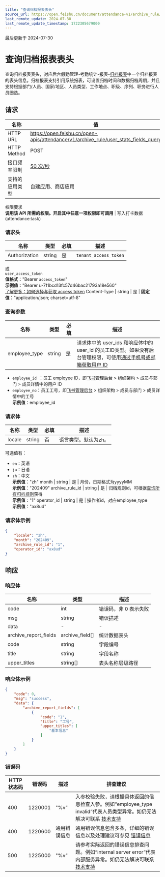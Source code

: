 ```yaml
---
title: "查询归档报表表头"
source_url: https://open.feishu.cn/document/attendance-v1/archive_rule/user_stats_fields_query
last_remote_update: 2024-07-30
last_remote_update_timestamp: 1722305679000
---
```

最后更新于 2024-07-30

# 查询归档报表表头

查询归档报表表头，对应后台假勤管理-考勤统计-报表-[归档报表](https://example.feishu.cn/people/workforce-management/manage/statistics/report)中一个归档报表的表头信息。归档报表支持引用系统报表，可设置归档时间和数据归档周期，并且支持根据部门/人员、国家/地区、人员类型、工作地点、职级、序列、职务进行人员圈选。

## 请求
名称 | 值
---|---
HTTP URL | https://open.feishu.cn/open-apis/attendance/v1/archive_rule/user_stats_fields_query
HTTP Method | POST
接口频率限制 | [50 次/秒](https://open.feishu.cn/document/ukTMukTMukTM/uUzN04SN3QjL1cDN)
支持的应用类型 | 自建应用、商店应用
权限要求  
            **调用该 API 所需的权限。开启其中任意一项权限即可调用** | 写入打卡数据(attendance:task)

### 请求头

名称 | 类型 | 必填 | 描述
--- | --- | --- | ---
Authorization | string | 是 | `tenant_access_token`  
或  
`user_access_token`  
**值格式**："Bearer `access_token`"  
**示例值**："Bearer u-7f1bcd13fc57d46bac21793a18e560"  
[了解更多：如何选择与获取 access token](https://open.feishu.cn/document/uAjLw4CM/ugTN1YjL4UTN24CO1UjN/trouble-shooting/how-to-choose-which-type-of-token-to-use)
Content-Type | string | 是 | **固定值**："application/json; charset=utf-8"

### 查询参数

名称 | 类型 | 必填 | 描述
--- | --- | --- | ---
employee_type | string | 是 | 请求体中的 user_ids 和响应体中的 user_id 的员工ID类型。如果没有后台管理权限，可使用[通过手机号或邮箱获取用户 ID](https://open.feishu.cn/document/uAjLw4CM/ukTMukTMukTM/reference/contact-v3/user/batch_get_id)  
* `employee_id `：员工 employee ID，即[飞书管理后台](https://example.feishu.cn/admin/contacts/departmentanduser) > 组织架构 > 成员与部门 > 成员详情中的用户 ID  
* `employee_no`：员工工号，即[飞书管理后台](https://example.feishu.cn/admin/contacts/departmentanduser) > 组织架构 > 成员与部门 > 成员详情中的工号  
**示例值**：employee_id

### 请求体

名称 | 类型 | 必填 | 描述
--- | --- | --- | ---
locale | string | 否 | 语言类型。默认为zh。  
可选值有：  
* `en`：英语  
* `ja`：日语  
* `zh`：中文  
**示例值**："zh"
month | string | 是 | 月份，日期格式为yyyyMM  
**示例值**："202409"
archive_rule_id | string | 是 | 归档规则id，可根据[查询所有归档规则](https://open.feishu.cn/document/uAjLw4CM/ukTMukTMukTM/reference/attendance-v1/archive_rule/list)获得  
**示例值**："1"
operator_id | string | 是 | 操作者id，对应employee_type  
**示例值**："ax8ud"

### 请求体示例
```json
{
    "locale": "zh",
    "month": "202409",
    "archive_rule_id": "1",
    "operator_id": "ax8ud"
}
```

## 响应

### 响应体

名称 | 类型 | 描述
--- | --- | ---
code | int | 错误码，非 0 表示失败
msg | string | 错误描述
data | \- | \-
archive_report_fields | archive_field\[\] | 统计数据表头
code | string | 字段编号
title | string | 字段名称
upper_titles | string\[\] | 表头名称层级路径

### 响应体示例
```json
{
    "code": 0,
    "msg": "success",
    "data": {
        "archive_report_fields": [
            {
                "code": "1",
                "title": "工号",
                "upper_titles": [
                    "基本信息"
                ]
            }
        ]
    }
}
```

### 错误码

HTTP状态码 | 错误码 | 描述 | 排查建议
--- | --- | --- | ---
400 | 1220001 | "%v" | 入参校验失败，请根据具体返回的信息检查入参。例如“employee_type invalid”代表人员类型异常。如仍无法解决可联系 [技术支持](https://applink.feishu.cn/TLJpeNdW)
400 | 1220600 | 通用错误信息 | 通用错误信息包含多条，详细的错误信息以及处理建议可参见 [错误信息](https://open.feishu.cn/document/uAjLw4CM/ukTMukTMukTM/reference/attendance-v1/attendance-development-guidelines)
500 | 1225000 | "%v" | 请参考实际返回的错误信息排查问题。例如“internal server error”代表内部服务异常。如仍无法解决可联系 [技术支持](https://applink.feishu.cn/TLJpeNdW)
